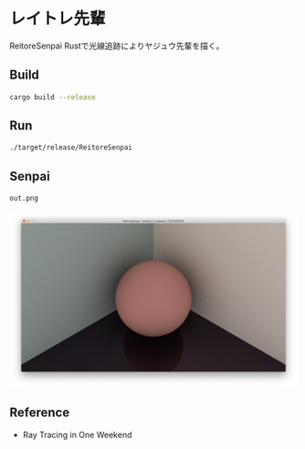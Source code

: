 レイトレ先輩
======
ReitoreSenpai
Rustで光線追跡によりヤジュウ先輩を描く。

## Build
```bash
cargo build --release
```

## Run
```bash
./target/release/ReitoreSenpai
```

## Senpai
```bash
out.png
```
![yjsnpi.png](screenshots/yjsnpi.png)

## Reference
- Ray Tracing in One Weekend

